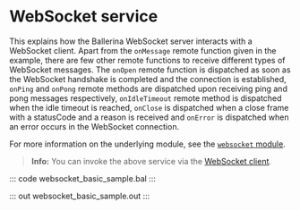 # WebSocket service

This explains how the Ballerina WebSocket server interacts with a WebSocket client. Apart from the `onMessage` remote function given in the example, there are few other remote functions to receive different types of WebSocket messages. The `onOpen` remote function is dispatched as soon as the WebSocket handshake is completed and the connection is established, `onPing` and `onPong` remote methods are dispatched upon receiving ping and pong messages respectively, `onIdleTimeout` remote method is dispatched when the idle timeout is reached, `onClose` is dispatched when a close frame with a statusCode and a reason is received and `onError` is dispatched when an error occurs in the WebSocket connection.

For more information on the underlying module, see the [`websocket` module](https://lib.ballerina.io/ballerina/websocket/latest/).

>**Info:** You can invoke the above service via the [WebSocket client](/learn/by-example/websocket-client/).

::: code websocket_basic_sample.bal :::

::: out websocket_basic_sample.out :::